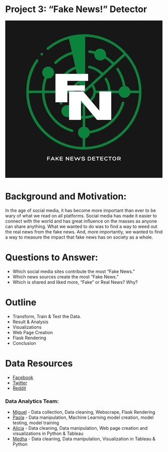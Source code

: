 
# Project 3: “Fake News!” Detector


![Logo](Image/fake_news_logo.jpg)

# Background and Motivation: 

In the age of social media, it has become more important than ever to be wary of what we read on all platforms. Social media has made it easier to connect with the world and has great influence on the masses as anyone can share anything. What we wanted to do was to find a way to weed out the real news from the fake news. And, more importantly, we wanted to find a way to measure the impact that fake news has on society as a whole.

# Questions to Answer:

  * Which social media sites contribute the most “Fake News.”
  * Which news sources create the most “Fake News.”
  * Which is shared and liked more, “Fake” or Real News? Why?

# Outline 
* Transform, Train & Test the Data.
* Result & Analysis 
* Visualizations 
* Web Page Creation 
* Flask Rendering
* Conclusion


# Data Resources

* [Facebook](https://www.facebook.com/)
* [Twitter](https://twitter.com/)
* [Reddit](http://reddit.com/)


### Data Analytics Team:
* [Miguel](https://github.com/52Godfrey) - Data collection, Data cleaning, Webscrape, Flask Rendering
* [Paola](https://github.com/paola1395) - Data manipulation, Machine Learning model creation, model testing, model training
* [Alicia](https://github.com/aliciasply) - Data cleaning, Data manipulation, Web page creation and visualizations in Python & Tableau
* [Medha](https://github.com/medha795) - Data cleaning, Data manipulation, Visualization in Tableau & Python 


